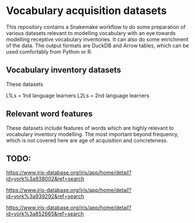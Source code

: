 # Vocabulary acquisition datasets

This repository contains a Snakemake workflow to do some preparation of various
datasets relevant to modelling vocabulary with an eye towards modelling
receptive vocabulary inventories. It can also do some enrichment of the data.
The output formats are DuckDB and Arrow tables, which can be used comfortably
from Python or R.

## Vocabulary inventory datasets

These datasets 

L1Ls = 1nd language learners
L2Ls = 2nd language learners

[//]: # (START_TABLE)
[//]: # (END_TABLE)

## Relevant word features

These datasets include features of words which are highly relevant to
vocabulary inventory modelling. The most important beyond frequency, which is
not covered here are age of acquisition and concreteness.

## TODO:

https://www.iris-database.org/iris/app/home/detail?id=york%3a938002&ref=search

https://www.iris-database.org/iris/app/home/detail?id=york%3a939292&ref=search

https://www.iris-database.org/iris/app/home/detail?id=york%3a852665&ref=search
